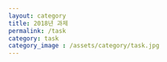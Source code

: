 ```yaml
---
layout: category
title: 2018년 과제
permalink: /task
category: task
category_image : /assets/category/task.jpg
---
```

